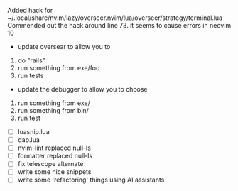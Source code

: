 Added hack for
~/.local/share/nvim/lazy/overseer.nvim/lua/overseer/strategy/terminal.lua
Commended out the hack around line 73. it seems to cause errors in neovim 10

- update oversear to allow you to
1. do "rails"
2. run something from exe/foo
3. run tests

- update the debugger to allow you to choose
1. run something from exe/
2. run something from bin/
3. run test

- [ ] luasnip.lua
- [ ] dap.lua
- [ ] nvim-lint replaced null-ls
- [ ] formatter replaced null-ls
- [ ] fix telescope alternate
- [ ] write some nice snippets
- [ ] write some 'refactoring' things using AI assistants
